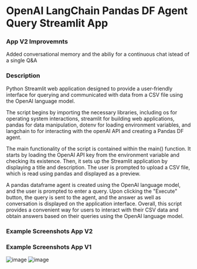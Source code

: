 # OpenAI LangChain Pandas DF Agent Query Streamlit App

### App V2 Improvemnts
Added conversational memory and the abiliy for a continuous chat istead of a single Q&A

### Description
Python Streamlit web application designed to provide a user-friendly interface for querying and communicated with data from a CSV file using the OpenAI language model. 

The script begins by importing the necessary libraries, including os for operating system interactions, streamlit for building web applications, pandas for data manipulation, dotenv for loading environment variables, and langchain to for interacting with the openAI API and creating a Pandas DF agent. 

The main functionality of the script is contained within the main() function. It starts by loading the OpenAI API key from the environment variable and checking its existence. Then, it sets up the Streamlit application by displaying a title and description. The user is prompted to upload a CSV file, which is read using pandas and displayed as a preview. 

A pandas dataframe agent is created using the OpenAI language model, and the user is prompted to enter a query. Upon clicking the "Execute" button, the query is sent to the agent, and the answer as well as conversation is displayed on the application interface. Overall, this script provides a convenient way for users to interact with their CSV data and obtain answers based on their queries using the OpenAI language model.
### Example Screenshots App V2

### Example Screenshots App V1
![image](https://github.com/petermartens98/OpenAI-LangChain-Pandas-DF-Agent-Query-Streamlit-App/assets/87671757/d80e6c6c-7afa-4c13-9b7c-57f8817b6515)
![image](https://github.com/petermartens98/OpenAI-LangChain-Pandas-DF-Agent-Query-Streamlit-App/assets/87671757/732abffc-7e37-4223-b60b-306daee62631)
